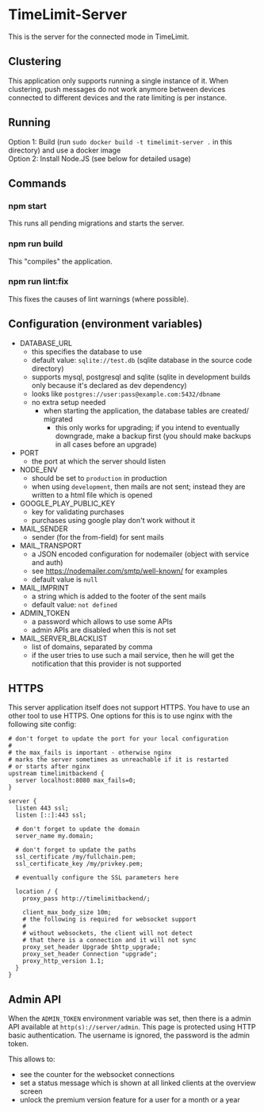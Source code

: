 # TimeLimit-Server

This is the server for the connected mode in TimeLimit.

## Clustering

This application only supports running a single instance of it.
When clustering, push messages do not work anymore between devices
connected to different devices and the rate limiting is per instance.

## Running

Option 1: Build (run ``sudo docker build -t timelimit-server .`` in this directory) and use a docker image  
Option 2: Install Node.JS (see below for detailed usage)

## Commands

### npm start

This runs all pending migrations and starts the server.

### npm run build

This "compiles" the application.

### npm run lint:fix

This fixes the causes of lint warnings (where possible).

## Configuration (environment variables)

- DATABASE_URL
  - this specifies the database to use
  - default value: ``sqlite://test.db`` (sqlite database in the source code directory)
  - supports mysql, postgresql and sqlite (sqlite in development builds only because it's declared as dev dependency)
  - looks like ``postgres://user:pass@example.com:5432/dbname``
  - no extra setup needed
      - when starting the application, the database tables are created/ migrated
        - this only works for upgrading; if you intend to eventually downgrade, make a backup first (you should make backups in all cases before an upgrade)
- PORT
  - the port at which the server should listen
- NODE_ENV
  - should be set to ``production`` in production
  - when using ``development``, then mails are not sent; instead they are written to a html file which is opened
- GOOGLE_PLAY_PUBLIC_KEY
  - key for validating purchases
  - purchases using google play don't work without it
- MAIL_SENDER
  - sender (for the from-field) for sent mails
- MAIL_TRANSPORT
  - a JSON encoded configuration for nodemailer (object with service and auth)
  - see <https://nodemailer.com/smtp/well-known/> for examples
  - default value is ``null``
- MAIL_IMPRINT
  - a string which is added to the footer of the sent mails
  - default value: ``not defined``
- ADMIN_TOKEN
  - a password which allows to use some APIs
  - admin APIs are disabled when this is not set
- MAIL_SERVER_BLACKLIST
  - list of domains, separated by comma
  - if the user tries to use such a mail service, then he will get the notification that this provider is not supported

## HTTPS

This server application itself does not support HTTPS. You have to use
an other tool to use HTTPS. One options for this is to use nginx with the
following site config:

```
# don't forget to update the port for your local configuration
#
# the max_fails is important - otherwise nginx
# marks the server sometimes as unreachable if it is restarted
# or starts after nginx
upstream timelimitbackend {
  server localhost:8080 max_fails=0;
}

server {
  listen 443 ssl;
  listen [::]:443 ssl;

  # don't forget to update the domain
  server_name my.domain;

  # don't forget to update the paths
  ssl_certificate /my/fullchain.pem;
  ssl_certificate_key /my/privkey.pem;

  # eventually configure the SSL parameters here

  location / {
    proxy_pass http://timelimitbackend/;

    client_max_body_size 10m;
    # the following is required for websocket support
    #
    # without websockets, the client will not detect
    # that there is a connection and it will not sync
    proxy_set_header Upgrade $http_upgrade;
    proxy_set_header Connection "upgrade";
    proxy_http_version 1.1;
  }
}
```

## Admin API

When the ``ADMIN_TOKEN`` environment variable was set, then there is a admin API available
at ``http(s)://server/admin``. This page is protected using HTTP basic authentication.
The username is ignored, the password is the admin token.

This allows to:

- see the counter for the websocket connections
- set a status message which is shown at all linked clients at the overview screen
- unlock the premium version feature for a user for a month or a year

